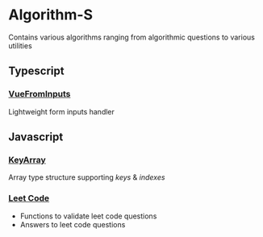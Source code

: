 # Algorithm-S

Contains various algorithms ranging from algorithmic questions to various utilities

## Typescript

### [VueFromInputs](https://github.com/ormizj/algorithm-s/blob/master/typescript/src/framework/vue/classes/FormInputs.ts)

Lightweight form inputs handler

## Javascript

### [KeyArray](https://github.com/spiderpig60/algorithm-s/blob/master/javascript/src/classes/KeyArray.js)

Array type structure supporting _keys_ & _indexes_

### [Leet Code](https://github.com/spiderpig60/algorithm-s/tree/master/javascript/src/leet-code)

- Functions to validate leet code questions
- Answers to leet code questions
